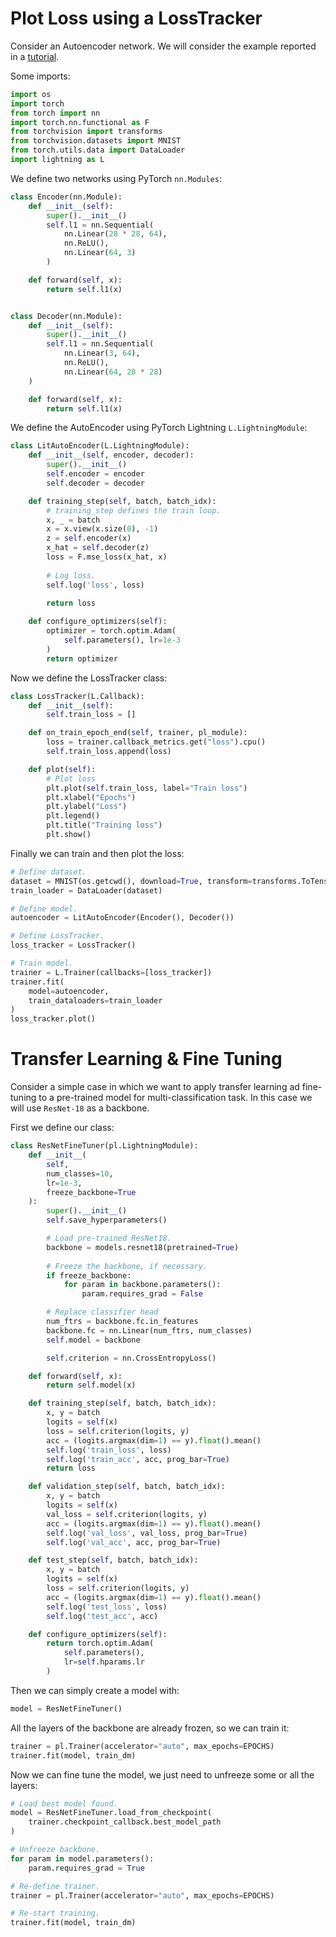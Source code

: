 
# Plot Loss using a LossTracker

Consider an Autoencoder network. We will consider the example reported in a [tutorial](https://lightning.ai/docs/pytorch/stable/model/train_model_basic.html).

Some imports:

```python
import os
import torch
from torch import nn
import torch.nn.functional as F
from torchvision import transforms
from torchvision.datasets import MNIST
from torch.utils.data import DataLoader
import lightning as L
```

We define two networks using PyTorch `nn.Modules`:

```python
class Encoder(nn.Module):
    def __init__(self):
        super().__init__()
        self.l1 = nn.Sequential(
	        nn.Linear(28 * 28, 64),
	        nn.ReLU(),
	        nn.Linear(64, 3)
	    )

    def forward(self, x):
        return self.l1(x)


class Decoder(nn.Module):
    def __init__(self):
        super().__init__()
        self.l1 = nn.Sequential(
	        nn.Linear(3, 64),
	        nn.ReLU(),
	        nn.Linear(64, 28 * 28)
	)

    def forward(self, x):
        return self.l1(x)
```

We define the AutoEncoder using PyTorch Lightning `L.LightningModule`:

```python
class LitAutoEncoder(L.LightningModule):
    def __init__(self, encoder, decoder):
        super().__init__()
        self.encoder = encoder
        self.decoder = decoder

    def training_step(self, batch, batch_idx):
        # training_step defines the train loop.
        x, _ = batch
        x = x.view(x.size(0), -1)
        z = self.encoder(x)
        x_hat = self.decoder(z)
        loss = F.mse_loss(x_hat, x)
		
		# Log loss.
		self.log('loss', loss)
		
        return loss

    def configure_optimizers(self):
        optimizer = torch.optim.Adam(
	        self.parameters(), lr=1e-3
	    )
        return optimizer
```

Now we define the LossTracker class:

```python
class LossTracker(L.Callback):
    def __init__(self):
        self.train_loss = []

    def on_train_epoch_end(self, trainer, pl_module):
        loss = trainer.callback_metrics.get("loss").cpu()
        self.train_loss.append(loss)

    def plot(self):
        # Plot loss
        plt.plot(self.train_loss, label="Train loss")
        plt.xlabel("Epochs")
        plt.ylabel("Loss")
		plt.legend()
		plt.title("Training loss")
        plt.show()
```

Finally we can train and then plot the loss:

```python
# Define dataset.
dataset = MNIST(os.getcwd(), download=True, transform=transforms.ToTensor())
train_loader = DataLoader(dataset)

# Define model.
autoencoder = LitAutoEncoder(Encoder(), Decoder())

# Define LossTracker.
loss_tracker = LossTracker()

# Train model.
trainer = L.Trainer(callbacks=[loss_tracker])
trainer.fit(
	model=autoencoder,
	train_dataloaders=train_loader
)
loss_tracker.plot()
```
# Transfer Learning & Fine Tuning

Consider a simple case in which we want to apply transfer learning ad fine-tuning to a pre-trained model for multi-classification task. In this case we will use `ResNet-18` as a backbone.

First we define our class:

```python
class ResNetFineTuner(pl.LightningModule):
    def __init__(
	    self,
	    num_classes=10,
	    lr=1e-3,
	    freeze_backbone=True
	):
        super().__init__()
        self.save_hyperparameters()

        # Load pre-trained ResNet18.
        backbone = models.resnet18(pretrained=True)
		
		# Freeze the backbone, if necessary.
        if freeze_backbone:
            for param in backbone.parameters():
                param.requires_grad = False

        # Replace classifier head
        num_ftrs = backbone.fc.in_features
        backbone.fc = nn.Linear(num_ftrs, num_classes)
        self.model = backbone

        self.criterion = nn.CrossEntropyLoss()

    def forward(self, x):
        return self.model(x)

    def training_step(self, batch, batch_idx):
        x, y = batch
        logits = self(x)
        loss = self.criterion(logits, y)
        acc = (logits.argmax(dim=1) == y).float().mean()
        self.log('train_loss', loss)
        self.log('train_acc', acc, prog_bar=True)
        return loss

    def validation_step(self, batch, batch_idx):
        x, y = batch
        logits = self(x)
        val_loss = self.criterion(logits, y)
        acc = (logits.argmax(dim=1) == y).float().mean()
        self.log('val_loss', val_loss, prog_bar=True)
        self.log('val_acc', acc, prog_bar=True)

    def test_step(self, batch, batch_idx):
        x, y = batch
        logits = self(x)
        loss = self.criterion(logits, y)
        acc = (logits.argmax(dim=1) == y).float().mean()
        self.log('test_loss', loss)
        self.log('test_acc', acc)

    def configure_optimizers(self):
        return torch.optim.Adam(
	        self.parameters(),
	        lr=self.hparams.lr
	    )
```

Then we can simply create a model with:

```python
model = ResNetFineTuner()
```

All the layers of the backbone are already frozen, so we can train it:

```python
trainer = pl.Trainer(accelerator="auto", max_epochs=EPOCHS)
trainer.fit(model, train_dm)
```

Now we can fine tune the model, we just need to unfreeze some or all the layers:

```python
# Load best model found.
model = ResNetFineTuner.load_from_checkpoint(
	trainer.checkpoint_callback.best_model_path
)

# Unfreeze backbone.
for param in model.parameters():
	param.requires_grad = True

# Re-define trainer.
trainer = pl.Trainer(accelerator="auto", max_epochs=EPOCHS)

# Re-start training.
trainer.fit(model, train_dm)
```


